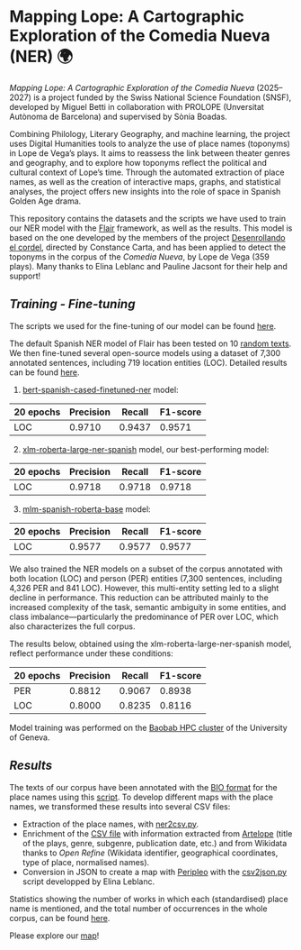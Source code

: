 # Mapping Lope: A Cartographic Exploration of the Comedia Nueva (NER) 🌍

_Mapping Lope: A Cartographic Exploration of the Comedia Nueva_ (2025–2027) is a project funded by the Swiss National Science Foundation (SNSF), developed by Miguel Betti in collaboration with PROLOPE (Unversitat Autònoma de Barcelona) and supervised by Sònia Boadas.

Combining Philology, Literary Geography, and machine learning, the project uses Digital Humanities tools to analyze the use of place names (toponyms) in Lope de Vega’s plays. It aims to reassess the link between theater genres and geography, and to explore how toponyms reflect the political and cultural context of Lope’s time. Through the automated extraction of place names, as well as the creation of interactive maps, graphs, and statistical analyses, the project offers new insights into the role of space in Spanish Golden Age drama.

This repository contains the datasets and the scripts we have used to train our NER model with the [Flair](https://github.com/flairNLP/flair) framework, as well as the results. This model is based on the one developed by the members of the project [Desenrollando el cordel](https://desenrollandoelcordel.unige.ch/exist/apps/projet-cordel/inicio.html), directed by Constance Carta, and has been applied to detect the toponyms in the corpus of the _Comedia Nueva_, by Lope de Vega (359 plays). Many thanks to Elina Leblanc and Pauline Jacsont for their help and support!


## ***Training - Fine-tuning***
The scripts we used for the fine-tuning of our model can be found [here](https://github.com/MappingLope/LOPE_NER/tree/main/codes).

The default Spanish NER model of Flair has been tested on 10 [random texts](https://github.com/MappingLope/LOPE_NER/tree/main/corpus/corpus_test).  We then fine-tuned several open-source models using a dataset of 7,300 annotated sentences, including 719 location entities (LOC). Detailed results can be found [here](https://github.com/MappingLope/LOPE_NER/tree/main/results/).

1. [bert-spanish-cased-finetuned-ner](https://huggingface.co/mrm8488/bert-spanish-cased-finetuned-ner) model:

| 20 epochs     | Precision | Recall | F1-score |
|---------------|-----------|--------|----------|
| LOC           | 0.9710    | 0.9437 | 0.9571   |

2. [xlm-roberta-large-ner-spanish](https://huggingface.co/MMG/xlm-roberta-large-ner-spanish) model, our best-performing model:

| 20 epochs     | Precision | Recall | F1-score |
|---------------|-----------|--------|----------|
| LOC           | 0.9718    | 0.9718 | 0.9718   |

3. [mlm-spanish-roberta-base](https://huggingface.co/MMG/mlm-spanish-roberta-base) model:


| 20 epochs    | Precision | Recall | F1-score |
|--------------|-----------|--------|----------|
| LOC          | 0.9577    | 0.9577 | 0.9577   |

We also trained the NER models on a subset of the corpus annotated with both location (LOC) and person (PER) entities (7,300 sentences, including 4,326 PER and 841 LOC). However, this multi-entity setting led to a slight decline in performance. This reduction can be attributed mainly to the increased complexity of the task, semantic ambiguity in some entities, and class imbalance—particularly the predominance of PER over LOC, which also characterizes the full corpus.

The results below, obtained using the xlm-roberta-large-ner-spanish model, reflect performance under these conditions:

| 20 epochs	   | Precision | Recall | F1-score |
|--------------|-----------|--------|----------|
| PER          |  0.8812   | 0.9067 | 0.8938   | 
| LOC          |  0.8000   | 0.8235 | 0.8116   |


Model training was performed on the [Baobab HPC cluster](https://www.unige.ch/eresearch/en/services/hpc/) of the University of Geneva.


## ***Results***

The texts of our corpus have been annotated with the [BIO format](https://en.wikipedia.org/wiki/Inside%E2%80%93outside%E2%80%93beginning_(tagging)) for the place names using this [script](https://github.com/MiguelBetti/Lope_ner/blob/main/NER_LOPE.py). To develop different maps with the place names, we transformed these results into several CSV files:

- Extraction of the place names, with [ner2csv.py](https://github.com/MappingLope/LOPE_NER/blob/main/tools/ner2csv.ipynb).
- Enrichment of the [CSV file]() with information extracted from [Artelope](https://artelope.uv.es/basededatos/index.php) (title of the plays, genre, subgenre, publication date, etc.) and from Wikidata thanks to *Open Refine* (Wikidata identifier, geographical coordinates, type of place, normalised names).
- Conversion in JSON to create a map with [Peripleo](https://github.com/britishlibrary/peripleo) with the [csv2json.py](https://github.com/MiguelBetti/Lope_ner/blob/main/tools/csv2json.ipynb) script developped by Elina Leblanc.


Statistics showing the number of works in which each (standardised) place name is mentioned, and the total number of occurrences in the whole corpus, can be found [here]().

Please explore our [map]()!